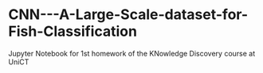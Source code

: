 # CNN---A-Large-Scale-dataset-for-Fish-Classification
Jupyter Notebook for 1st homework of the KNowledge Discovery course at UniCT
